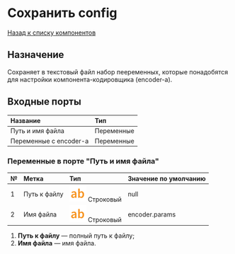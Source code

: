 # Сохранить config

[Назад к списку компонентов](../README.md)

## Назначение

Сохраняет в текстовый файл набор пееременных, которые понадобятся для настройки компонента-кодировщика (encoder-а).

## Входные порты

| Название                | Тип        |
|:------------------------|:-----------|
| Путь и имя файла        | Переменные |
| Переменные с encoder-а  | Переменные |

### Переменные в порте "Путь и имя файла"

| №  | Метка                       | Тип                                | Значение по умолчанию   |
|:---|:----------------------------|:-----------------------------------|:------------------------|
| 1  | Путь к файлу                | ![](./img/string.svg) Строковый    | null                    |
| 2  | Имя файла                   | ![](./img/string.svg) Строковый    | encoder.params          |

1. **Путь к файлу** — полный путь к файлу;
2. **Имя файла**  — имя файла.


